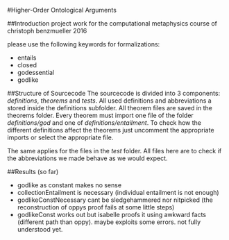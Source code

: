 #Higher-Order Ontological Arguments

##Introduction
project work for the computational metaphysics course of christoph benzmueller 2016

please use the following keywords for formalizations:

* entails
* closed
* godessential
* godlike

##Structure of Sourcecode
The sourcecode is divided into 3 components: *definitions*, *theorems* and *tests*.
All used definitions and abbreviations a stored inside the definitions subfolder. All theorem files are saved in the
theorems folder. Every theorem must import one file of the folder *definitions/god* and one of *definitions/entailment*.
To check how the different definitions affect the theorems just uncomment the appropriate imports or select the appropriate
file.

The same applies for the files in the *test* folder. All files here are to check if the abbreviations we made behave as we
would expect.

##Results (so far)
* godlike as constant makes no sense
* collectionEntailment is necessary (individual entailment is not enough)
* godlikeConstNecessary cant be sledgehammered nor nitpicked (the reconstruction of oppys proof fails at some little steps)
* godlikeConst works out
but isabelle proofs it using awkward facts (different path than oppy). maybe exploits some errors. not fully understood yet.
